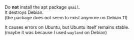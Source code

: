 Do **not** install the apt package `qmail`.\
It destroys Debian.\
(the package does not seem to exist anymore on Debian 11)

It causes errors on Ubuntu, but Ubuntu itself remains stable.\
(maybe it was because I used `wayland` on Debian)
